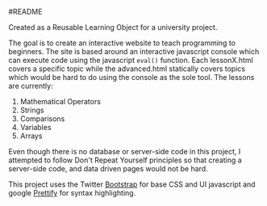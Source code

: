 #README

Created as a Reusable Learning Object for a university project.

The goal is to create an interactive website to teach programming to beginners.  The site is based around an interactive javascript console which can execute code using the javascript `eval()` function. Each lessonX.html covers a specific topic while the advanced.html statically covers topics which would be hard to do using the console as the sole tool.  The lessons are currently:

1. Mathematical Operators
2. Strings
3. Comparisons
4. Variables
5. Arrays

Even though there is no database or server-side code in this project, I attempted to follow Don't Repeat Yourself principles so that creating a server-side code, and data driven pages would not be hard.

This project uses the Twitter [Bootstrap](http://twitter.github.com/bootstrap/) for base CSS and UI javascript and google [Prettify](http://code.google.com/p/google-code-prettify/) for syntax highlighting.
